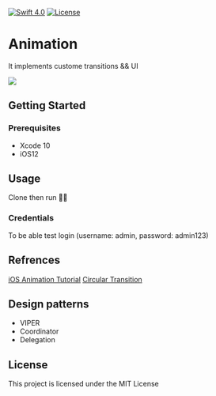 [![Swift 4.0](https://img.shields.io/badge/swift-4.0-red.svg?style=flat)](https://developer.apple.com/swift)
[![License](https://img.shields.io/badge/license-MIT-lightgrey.svg?style=flat)](https://opensource.org/licenses/MIT)

# Animation

It implements custome transitions && UI 

![](demo/animation-app-demo.gif)

## Getting Started

### Prerequisites

- Xcode 10
- iOS12

## Usage

Clone then run :rocket::rocket:

### Credentials

To be able test login (username: admin, password: admin123)


## Refrences

[iOS Animation Tutorial](https://www.raywenderlich.com/5304228-ios-animation-tutorial-getting-started)
[Circular Transition](https://github.com/brianadvent/CircularTransition)

## Design patterns

- VIPER
- Coordinator
- Delegation

## License

This project is licensed under the MIT License
